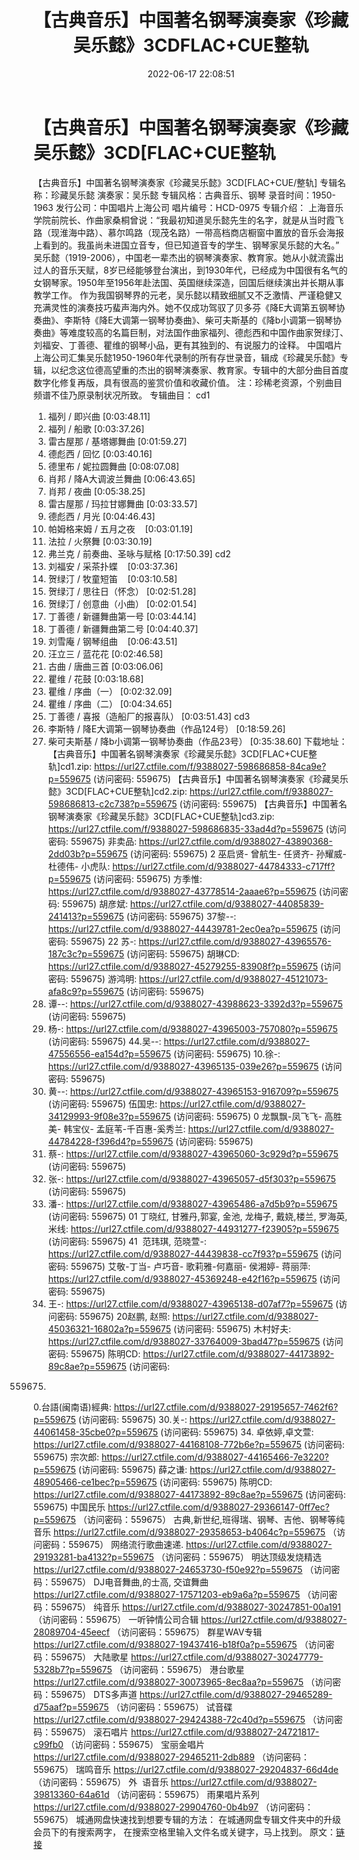 ﻿---
title: 【古典音乐】中国著名钢琴演奏家《珍藏吴乐懿》3CDFLAC+CUE整轨
date: 2022-06-17 22:08:51
categories: 古典音乐、新世纪、纯音雅乐
tags: 纯音雅乐
---
# 【古典音乐】中国著名钢琴演奏家《珍藏吴乐懿》3CD[FLAC+CUE整轨

【古典音乐】中国著名钢琴演奏家《珍藏吴乐懿》3CD[FLAC+CUE/整轨]
专辑名称：珍藏吴乐懿
演奏家：吴乐懿
专辑风格：古典音乐、钢琴
录音时间：1950-1963
发行公司：中国唱片上海公司
唱片编号：HCD-0975
专辑介绍：
上海音乐学院前院长、作曲家桑桐曾说：“我最初知道吴乐懿先生的名字，就是从当时霞飞路（现淮海中路）、慕尔鸣路（现茂名路）一带高档商店橱窗中置放的音乐会海报上看到的。我虽尚未进国立音专，但已知道音专的学生、钢琴家吴乐懿的大名。”
吴乐懿（1919-2006），中国老一辈杰出的钢琴演奏家、教育家。她从小就流露出过人的音乐天赋，8岁已经能够登台演出，到1930年代，已经成为中国很有名气的女钢琴家。1950年至1956年赴法国、英国继续深造，回国后继续演出并长期从事教学工作。
作为我国钢琴界的元老，吴乐懿以精致细腻又不乏激情、严谨稳健又充满灵性的演奏技巧蜚声海内外。她不仅成功驾驭了贝多芬《降E大调第五钢琴协奏曲》、李斯特《降E大调第一钢琴协奏曲》、柴可夫斯基的《降b小调第一钢琴协奏曲》等难度较高的名篇巨制，对法国作曲家福列、德彪西和中国作曲家贺绿汀、刘福安、丁善德、瞿维的钢琴小品，更有其独到的、有说服力的诠释。
中国唱片上海公司汇集吴乐懿1950-1960年代录制的所有存世录音，辑成《珍藏吴乐懿》专辑，以纪念这位德高望重的杰出的钢琴演奏家、教育家。专辑中的大部分曲目首度数字化修复再版，具有很高的鉴赏价值和收藏价值。
注：珍稀老资源，个别曲目频谱不佳乃原录制状况所致。
专辑曲目：
cd1
01. 福列 / 即兴曲
[0:03:48.11]
02. 福列 / 船歌
[0:03:37.26]
03. 雷古屋那 /
基塔娜舞曲
[0:01:59.27]
04. 德彪西 / 回忆
[0:03:40.16]
05. 德里布 /
妮拉圆舞曲
[0:08:07.08]
06. 肖邦 /
降A大调波兰舞曲
[0:06:43.65]
07. 肖邦 / 夜曲
[0:05:38.25]
08. 雷古屋那 /
玛拉甘娜舞曲
[0:03:33.57]
09. 德彪西 / 月光
[0:04:46.43]
10. 帕姆格来姆 /
五月之夜    [0:03:01.19]
11. 法拉 / 火祭舞
[0:03:30.19]
12. 弗兰克 /
前奏曲、圣咏与赋格
[0:17:50.39]
cd2
01. 刘福安 /
采茶扑蝶    [0:03:37.36]
02. 贺绿汀 /
牧童短笛    [0:03:10.58]
03. 贺绿汀 /
思往日（怀念）
[0:02:51.28]
04. 贺绿汀 /
创意曲（小曲）
[0:02:01.54]
05. 丁善德 /
新疆舞曲第一号
[0:03:44.14]
06. 丁善德 /
新疆舞曲第二号
[0:04:40.37]
07. 刘雪庵 /
钢琴组曲    [0:06:43.51]
08. 汪立三 / 蓝花花
[0:02:46.58]
09. 古曲 / 唐曲三首
[0:03:06.06]
10. 瞿维 / 花鼓
[0:03:18.68]
11. 瞿维 /
序曲（一）
[0:02:32.09]
12. 瞿维 /
序曲（二）
[0:04:34.65]
13. 丁善德 /
喜报（造船厂的报喜队）
[0:03:51.43]
cd3
01. 李斯特 /
降E大调第一钢琴协奏曲（作品124号）
[0:18:59.26]
02. 柴可夫斯基 /
降b小调第一钢琴协奏曲（作品23号）
[0:35:38.60]
下载地址：
【古典音乐】中国著名钢琴演奏家《珍藏吴乐懿》3CD[FLAC+CUE整轨]cd1.zip: https://url27.ctfile.com/f/9388027-598686858-84ca9e?p=559675
(访问密码: 559675)
【古典音乐】中国著名钢琴演奏家《珍藏吴乐懿》3CD[FLAC+CUE整轨]cd2.zip: https://url27.ctfile.com/f/9388027-598686813-c2c738?p=559675
(访问密码: 559675)
【古典音乐】中国著名钢琴演奏家《珍藏吴乐懿》3CD[FLAC+CUE整轨]cd3.zip: https://url27.ctfile.com/f/9388027-598686835-33ad4d?p=559675
(访问密码: 559675)
非卖品: https://url27.ctfile.com/d/9388027-43890368-2dd03b?p=559675
(访问密码: 559675)
2 巫启贤- 曾航生- 任贤齐- 孙耀威- 杜德伟- 小虎队: https://url27.ctfile.com/d/9388027-44784333-c717ff?p=559675
(访问密码: 559675)
方季惟: https://url27.ctfile.com/d/9388027-43778514-2aaae6?p=559675
(访问密码: 559675)
胡彦斌: https://url27.ctfile.com/d/9388027-44085839-241413?p=559675
(访问密码: 559675)
37黎--: https://url27.ctfile.com/d/9388027-44439781-2ec0ea?p=559675
(访问密码: 559675)
22 苏-: https://url27.ctfile.com/d/9388027-43965576-187c3c?p=559675
(访问密码: 559675)
胡琳CD: https://url27.ctfile.com/d/9388027-45279255-83908f?p=559675
(访问密码: 559675)
游鸿明: https://url27.ctfile.com/d/9388027-45121073-afa8c9?p=559675
(访问密码: 559675)
24. 谭--: https://url27.ctfile.com/d/9388027-43988623-3392d3?p=559675
(访问密码: 559675)
06. 杨-: https://url27.ctfile.com/d/9388027-43965003-757080?p=559675
(访问密码: 559675)
44.吴--: https://url27.ctfile.com/d/9388027-47556556-ea154d?p=559675
(访问密码: 559675)
10.徐-: https://url27.ctfile.com/d/9388027-43965135-039e26?p=559675
(访问密码: 559675)
15. 黄--: https://url27.ctfile.com/d/9388027-43965153-916709?p=559675
(访问密码: 559675)
伍国忠: https://url27.ctfile.com/d/9388027-34129993-9f08e3?p=559675
(访问密码: 559675)
0 龙飘飘-凤飞飞- 高胜美- 韩宝仪-
孟庭苇-千百惠-奚秀兰: https://url27.ctfile.com/d/9388027-44784228-f396d4?p=559675
(访问密码: 559675)
07. 蔡-: https://url27.ctfile.com/d/9388027-43965060-3c929d?p=559675
(访问密码: 559675)
03. 张-: https://url27.ctfile.com/d/9388027-43965057-d5f303?p=559675
(访问密码: 559675)
20. 潘-: https://url27.ctfile.com/d/9388027-43965486-a7d5b9?p=559675
(访问密码: 559675)
01 丁晓红, 甘雅丹,郭宴, 金池, 龙梅子, 戴娆,楼兰, 罗海英,米线: https://url27.ctfile.com/d/9388027-44931277-f23905?p=559675
(访问密码: 559675)
41  范玮琪, 范晓萱-: https://url27.ctfile.com/d/9388027-44439838-cc7f93?p=559675
(访问密码: 559675)
艾敬-丁当- 卢巧音- 歌莉雅-何嘉丽- 侯湘婷- 蒋丽萍: https://url27.ctfile.com/d/9388027-45369248-e42f16?p=559675
(访问密码: 559675)
11. 王-: https://url27.ctfile.com/d/9388027-43965138-d07af7?p=559675
(访问密码: 559675)
20赵鹏, 赵照: https://url27.ctfile.com/d/9388027-45036321-16802a?p=559675
(访问密码: 559675)
木村好夫: https://url27.ctfile.com/d/9388027-33764009-3bad47?p=559675
(访问密码: 559675)
陈明CD:
https://url27.ctfile.com/d/9388027-44173892-89c8ae?p=559675
(访问密码:
559675)
0.台語(闽南语)經典: https://url27.ctfile.com/d/9388027-29195657-7462f6?p=559675
(访问密码: 559675)
30.关-: https://url27.ctfile.com/d/9388027-44061458-35cbe0?p=559675
(访问密码: 559675)
34. 卓依婷,卓文萱: https://url27.ctfile.com/d/9388027-44168108-772b6e?p=559675
(访问密码: 559675)
宗次郎: https://url27.ctfile.com/d/9388027-44165466-7e3220?p=559675
(访问密码: 559675)
薛之谦: https://url27.ctfile.com/d/9388027-48905466-ce1bec?p=559675
(访问密码: 559675)
陈明CD: https://url27.ctfile.com/d/9388027-44173892-89c8ae?p=559675
(访问密码: 559675)
中国民乐
https://url27.ctfile.com/d/9388027-29366147-0ff7ec?p=559675
（访问密码：559675）
古典,新世纪,班得瑞、钢琴、吉他、钢琴等纯音乐
https://url27.ctfile.com/d/9388027-29358653-b4064c?p=559675
（访问密码：559675）
网络流行歌曲速递.
https://url27.ctfile.com/d/9388027-29193281-ba4132?p=559675
（访问密码：559675）
明达顶级发烧精选
https://url27.ctfile.com/d/9388027-24653730-f50e92?p=559675
（访问密码：559675）
DJ电音舞曲,的士高, 交谊舞曲
https://url27.ctfile.com/d/9388027-17571203-eb9a6a?p=559675
（访问密码：559675）
纯音乐
https://url27.ctfile.com/d/9388027-30247851-00a191
（访问密码：559675）
一听钟情公司合辑
https://url27.ctfile.com/d/9388027-28089704-45eecf
（访问密码：559675）
群星WAV专辑
https://url27.ctfile.com/d/9388027-19437416-b18f0a?p=559675
（访问密码：559675）
大陆歌星
https://url27.ctfile.com/d/9388027-30247779-5328b7?p=559675
（访问密码：559675）
港台歌星
https://url27.ctfile.com/d/9388027-30073965-8ec8aa?p=559675
（访问密码：559675）
DTS多声道
https://url27.ctfile.com/d/9388027-29465289-d75aaf?p=559675
（访问密码：559675）
试音碟
https://url27.ctfile.com/d/9388027-29424388-72c40d?p=559675
（访问密码：559675）
滚石唱片
https://url27.ctfile.com/d/9388027-24721817-c99fb0
（访问密码：559675）
宝丽金唱片
https://url27.ctfile.com/d/9388027-29465211-2db889
（访问密码：559675）
瑞鸣音乐
https://url27.ctfile.com/d/9388027-29204837-66d4de
（访问密码：559675）
外  语音乐
https://url27.ctfile.com/d/9388027-39813360-64a61d
（访问密码：559675）
雨果唱片系列
https://url27.ctfile.com/d/9388027-29904760-0b4b97
（访问密码：559675）
城通网盘快速找到想要专辑的方法：
在城通网盘专辑文件夹中的升级会员下的有搜索两字，
在搜索空格里输入文件名或关键字，马上找到。
原文：[链接](https://blog.sina.com.cn/s/blog_1647c7e7601030xu7.html)